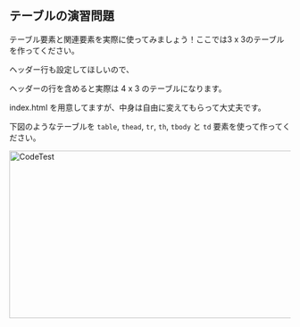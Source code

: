 ## テーブルの演習問題
<p>テーブル要素と関連要素を実際に使ってみましょう！ここでは3 x 3のテーブルを作ってください。</p>
<p>ヘッダー行も設定してほしいので、</p>
<p>ヘッダーの行を含めると実際は 4 x 3 のテーブルになります。</p>
<p>index.html を用意してますが、中身は自由に変えてもらって大丈夫です。</p>

下図のようなテーブルを `table`, `thead`, `tr`, `th`, `tbody` と `td` 要素を使って作ってください。

<img src="https://img-c.udemycdn.com/redactor/raw/coding_exercise_instructions/2021-10-04_05-54-43-3c4b674e5c8268a1d99701c49adba85e.png" width="850px" height="300px" alt="CodeTest"></img>

